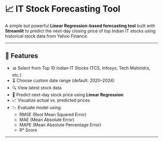 # 📈 IT Stock Forecasting Tool

A simple but powerful **Linear Regression-based forecasting tool** built with **Streamlit** to predict the next-day closing price of top Indian IT stocks using historical stock data from Yahoo Finance.

---

## 🚀 Features

- 📊 Select from Top 10 Indian IT Stocks (TCS, Infosys, Tech Mahindra, etc.)
- ⏳ Choose custom date range (default: 2020–2024)
- 🔍 View latest stock data
- 🔮 Predict next-day stock price using **Linear Regression**
- 📈 Visualize actual vs. predicted prices
- 📉 Evaluate model using:
  - RMSE (Root Mean Squared Error)
  - MAE (Mean Absolute Error)
  - MAPE (Mean Absolute Percentage Error)
  - R² Score

---



